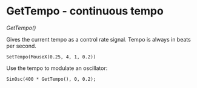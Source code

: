 # GetTempo - continuous tempo

_GetTempo()_

Gives the current tempo as a control rate signal.  Tempo is always in beats per second.

	SetTempo(MouseX(0.25, 4, 1, 0.2))

Use the tempo to modulate an oscillator:

	SinOsc(400 * GetTempo(), 0, 0.2);

